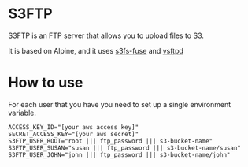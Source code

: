 # S3FTP

S3FTP is an FTP server that allows you to upload files to S3.

It is based on Alpine, and it uses [s3fs-fuse](https://github.com/s3fs-fuse/s3fs-fuse) and [vsftpd](https://pkgs.alpinelinux.org/packages?name=vsftpd&branch=edge)


# How to use

For each user that you have you need to set up a single environment variable.
```dotenv
ACCESS_KEY_ID="[your aws access key]"
SECRET_ACCESS_KEY="[your aws secret]"
S3FTP_USER_ROOT="root ||| ftp_password ||| s3-bucket-name"
S3FTP_USER_SUSAN="susan ||| ftp_password ||| s3-bucket-name/susan"
S3FTP_USER_JOHN="john ||| ftp_password ||| s3-bucket-name/john"
```
